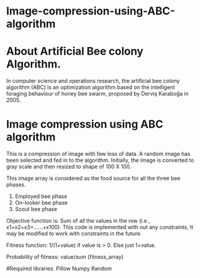 # Image-compression-using-ABC-algorithm

# About Artificial Bee colony Algorithm.
In computer science and operations research, the artificial bee colony algorithm (ABC) is an optimization algorithm based on the intelligent foraging behaviour of honey bee swarm, proposed by Derviş Karaboğa in 2005.

# Image compression using ABC algorithm
This is a compression of image with few loss of data. A random image has been selected and fed in to the algorithm. Initially, the image is converted to gray scale and then resized to shape of 100 X 100. 

This image array is considered as the food source for all the three bee phases.
1. Employed bee phase
2. On-looker bee phase
3. Scout bee phase

Objective function is: Sum of all the values in the row (i.e., x1+x2+x3+......+x100). This code is implemented with out any constraints, It may be modified to work with constraints in the future.

Fitness function: 1/(1+value) if value is > 0. Else just 1+value.

Probability of fitness: value/sum (fitness_array)

#Required libraries.
Pillow
Numpy
Random
